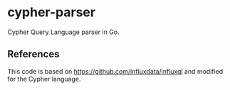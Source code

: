 # cypher-parser
Cypher Query Language parser in Go.

## References
This code is based on https://github.com/influxdata/influxql and modified for the Cypher language.